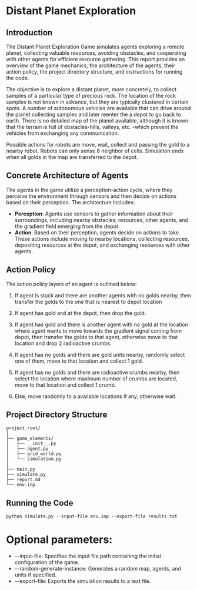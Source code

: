 # Distant Planet Exploration

## Introduction

The Distant Planet Exploration Game simulates agents exploring a remote planet, collecting valuable resources, avoiding obstacles, and cooperating with other agents for efficient resource gathering. This report provides an overview of the game mechanics, the architecture of the agents, their action policy, the project directory structure, and instructions for running the code.

The objective is to explore a distant planet, more concretely, to collect samples of a particular type of precious rock. The location of the rock samples is not known in advance, but they are typically clustered in certain spots. A number of autonomous vehicles are available that can drive around the planet collecting samples and later reenter the a depot to go back to earth. There is no detailed map of the planet available, although it is known that the terrain is full of obstacles-hills, 
valleys, etc. -which prevent the vehicles from exchanging any communication. 

Possible actions for robots are move, wait, collect and passing the gold to a nearby robot. Robots can only sense 8 neighbor of cells. Simulation ends when all golds in the map are transferred to the depot.

## Concrete Architecture of Agents

The agents in the game utilize a perception-action cycle, where they perceive the environment through sensors and then decide on actions based on their perception. The architecture includes:

- **Perception**: Agents use sensors to gather information about their surroundings, including nearby obstacles, resources, other agents, and the gradient field emerging from the depot.
- **Action**: Based on their perception, agents decide on actions to take. These actions include moving to nearby locations, collecting resources, depositing resources at the depot, and exchanging resources with other agents.

## Action Policy

The action policy layers of an agent is outlined below:

1. If agent is stuck and there are another agents with no golds nearby, then transfer the golds to the one that is nearest to depot location

2. If agent has gold and at the depot, then drop the gold.

3. If agent has gold and there is another agent with no gold at the location where agent wants to move towards the gradient signal coming from depot, then transfer the golds to that agent, otherwise move to that location and drop 2 radioactive crumbs.

4. If agent has no golds and there are gold units nearby, randomly select one of them, move to that location and collect 1 gold.

5. If agent has no golds and there are radioactive crumbs nearby, then select the location where maximum number of crumbs are located, move to that location and collect 1 crumb.

6. Else, move randomly to a available locations if any, otherwise wait.

## Project Directory Structure

```
project_root/
│
├── game_elements/
│   ├── __init__.py
│   ├── agent.py
│   ├── grid_world.py
│   └── simulation.py
│
├── main.py
├── simulate.py
├── report.md
└── env.inp
```

## Running the Code
```
python simulate.py --input-file env.inp --export-file results.txt
```

# Optional parameters:

- --input-file: Specifies the input file path containing the initial configuration of the game.
- --random-generate-instance: Generates a random map, agents, and units if specified.
- --export-file: Exports the simulation results to a text file.
